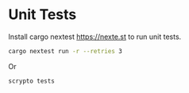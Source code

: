 # Unit Tests

Install cargo nextest <https://nexte.st> to run unit tests.

```bash
cargo nextest run -r --retries 3
```

Or

```bash
scrypto tests
```
